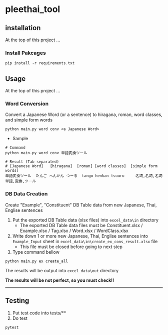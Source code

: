 # pleethai_tool

## installation
At the top of this project ...

### Install Pakcages
```
pip install -r requirements.txt
``` 



## Usage
At the top of this project ...

### Word Conversion
Convert a Japanese Word (or a sentence)
to hiragana, roman, word classes, and simple form words
```
python main.py word conv <a Japanese Word>
```
- Sample
```
# Command
python main.py word conv 単語変換ツール

# Result (Tab separated)
# [Japanese Word]	[hiragana]	[roman]	[word classes]	[simple form words]
単語変換ツール  たんご へんかん つーる  tango henkan tsuuru     名詞,名詞,名詞  単語,変換,ツール
```

### DB Data Creation
Create "Example", "Constituent" DB Table data
from new Japanese, Thai, Englise sentences

1. Put the exported DB Table data (xlsx files) into `excel_data\in` directory
   - The exported DB Table data files must be Constituent.xlsx / Example.xlsx / Tag.xlsx / Word.xlsx / WordClass.xlsx
1. Write down 1 or more new Japanese, Thai, Englise sentences
into `Example_Input` sheet in `excel_data\in\create_ex_cons_result.xlsx` file
   - This file must be closed before going to next step
1. Type command bellow
```
python main.py ex create_all
```

The results will be output into `excel_data\out` directory

**The results will be not perfect, so you must check!!**

__________
## Testing
1. Put test code into tests/**
2. Do test
```
pytest
```
